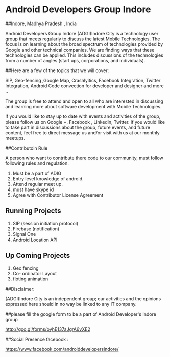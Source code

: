 
# Android Developers Group Indore
##Indore, Madhya Pradesh , India


Android Developers Group Indore (ADGI)Indore City is a technology user group that meets regularly to discuss the latest Mobile Technologies. The focus is on learning about the broad spectrum of technologies provided by Google and other technical companies. We are  finding ways that these technologies can be applied. This includes discussions of the technologies from a number of angles (start ups, corporations, and individuals). 

##Here are a few of the topics that we will cover:

SIP, Geo-fencing ,Google Map, Crashlyitics, Facebook Integration, Twitter Integration, Android Code convection for developer and designer and more ..  

The group is free to attend and open to all who are interested in discussing and learning more about software development with Mobile Technologies. 

If you would like to stay up to date with events and activities of the group, please follow us on Google +, Facebook , Linkedin, Twitter.
  If you would like to take part in discussions about the group, future events, and future content, feel free to direct message us and/or visit with us at our monthly meetups.
  
  ##Contributoin Rule

A person who want to contribute there code to our community, must follow following rules and regulation.

1.	Must be a part of ADIG
2.	Entry level knowledge of android. 
3.	Attend regular meet up. 
4.	must have skype id
5.	Agree with Contributor License Agreement 

## Running Projects
1.	  SIP (session initiation protocol)
2.	Firebase (notification)
3.	Signal One
4.	Android Location API

## Up Coming Projects
1.	Geo fencing 
2.	Co- ordinator Layout
3.	floting  animation 


##Disclaimer: 

(ADGI)Indore City  is an independent group; our activities and the opinions expressed here should in no way be linked to any IT company.

##please fill the google form to be a part of Android Developer's Indore group


http://goo.gl/forms/oyhE137aJgrA6yXE2

##Social Presence
facebook : 

https://www.facebook.com/androiddevelopersindore/

